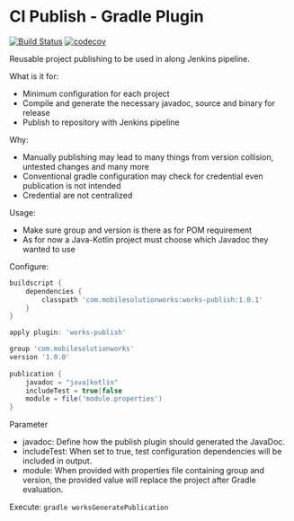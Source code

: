 # CI Publish - Gradle Plugin

[![Build Status](http://jenkins.mobilesolutionworks.com:8080/job/github/job/yunarta/job/works-ci-publish-gradle-plugin/job/master/badge/icon)](http://jenkins.mobilesolutionworks.com:8080/job/github/job/yunarta/job/works-ci-publish-gradle-plugin/job/master/)
[![codecov](https://codecov.io/gh/yunarta/works-ci-publish-gradle-plugin/branch/master/graph/badge.svg)](https://codecov.io/gh/yunarta/works-ci-publish-gradle-plugin)

Reusable project publishing to be used in along Jenkins pipeline.

What is it for:
- Minimum configuration for each project
- Compile and generate the necessary javadoc, source and binary for release
- Publish to repository with Jenkins pipeline

Why:
- Manually publishing may lead to many things from version collision, untested changes and many more
- Conventional gradle configuration may check for credential even publication is not intended
- Credential are not centralized

Usage:
- Make sure group and version is there as for POM requirement
- As for now a Java-Kotlin project must choose which Javadoc they wanted to use  

Configure:
```groovy
buildscript {
    dependencies {
        classpath 'com.mobilesolutionworks:works-publish:1.0.1'
    }
}

apply plugin: 'works-publish'

group 'com.mobilesolutionworks'
version '1.0.0'
            
publication {
    javadoc = "java|kotlin"
    includeTest = true|false
    module = file('module.properties')
}

```

Parameter
- javadoc: Define how the publish plugin should generated the JavaDoc.
- includeTest: When set to true, test configuration dependencies will be included in output.
- module: When provided with properties file containing group and version, the provided value will replace the project after Gradle evaluation. 

Execute:
```gradle worksGeneratePublication```

